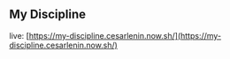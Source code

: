 ## My Discipline

live: [https://my-discipline.cesarlenin.now.sh/](https://my-discipline.cesarlenin.now.sh/)
